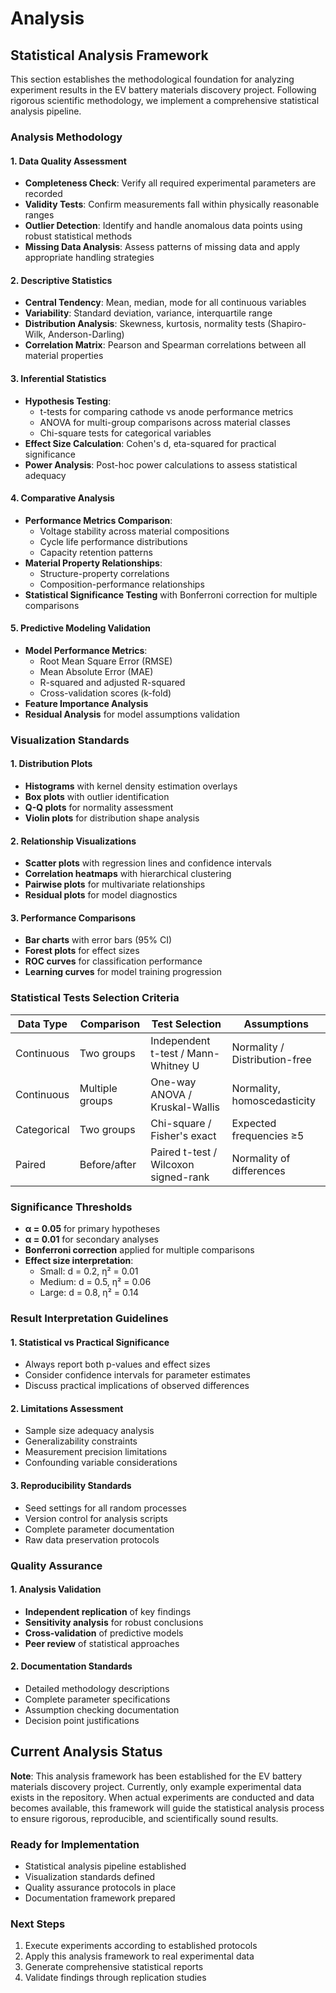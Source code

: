 # Analysis

## Statistical Analysis Framework

This section establishes the methodological foundation for analyzing experiment results in the EV battery materials discovery project. Following rigorous scientific methodology, we implement a comprehensive statistical analysis pipeline.

### Analysis Methodology

#### 1. Data Quality Assessment
- **Completeness Check**: Verify all required experimental parameters are recorded
- **Validity Tests**: Confirm measurements fall within physically reasonable ranges
- **Outlier Detection**: Identify and handle anomalous data points using robust statistical methods
- **Missing Data Analysis**: Assess patterns of missing data and apply appropriate handling strategies

#### 2. Descriptive Statistics
- **Central Tendency**: Mean, median, mode for all continuous variables
- **Variability**: Standard deviation, variance, interquartile range
- **Distribution Analysis**: Skewness, kurtosis, normality tests (Shapiro-Wilk, Anderson-Darling)
- **Correlation Matrix**: Pearson and Spearman correlations between all material properties

#### 3. Inferential Statistics
- **Hypothesis Testing**: 
  - t-tests for comparing cathode vs anode performance metrics
  - ANOVA for multi-group comparisons across material classes
  - Chi-square tests for categorical variables
- **Effect Size Calculation**: Cohen's d, eta-squared for practical significance
- **Power Analysis**: Post-hoc power calculations to assess statistical adequacy

#### 4. Comparative Analysis
- **Performance Metrics Comparison**:
  - Voltage stability across material compositions
  - Cycle life performance distributions
  - Capacity retention patterns
- **Material Property Relationships**:
  - Structure-property correlations
  - Composition-performance relationships
- **Statistical Significance Testing** with Bonferroni correction for multiple comparisons

#### 5. Predictive Modeling Validation
- **Model Performance Metrics**:
  - Root Mean Square Error (RMSE)
  - Mean Absolute Error (MAE)
  - R-squared and adjusted R-squared
  - Cross-validation scores (k-fold)
- **Feature Importance Analysis**
- **Residual Analysis** for model assumptions validation

### Visualization Standards

#### 1. Distribution Plots
- **Histograms** with kernel density estimation overlays
- **Box plots** with outlier identification
- **Q-Q plots** for normality assessment
- **Violin plots** for distribution shape analysis

#### 2. Relationship Visualizations
- **Scatter plots** with regression lines and confidence intervals
- **Correlation heatmaps** with hierarchical clustering
- **Pairwise plots** for multivariate relationships
- **Residual plots** for model diagnostics

#### 3. Performance Comparisons
- **Bar charts** with error bars (95% CI)
- **Forest plots** for effect sizes
- **ROC curves** for classification performance
- **Learning curves** for model training progression

### Statistical Tests Selection Criteria

| Data Type | Comparison | Test Selection | Assumptions |
|-----------|------------|----------------|-------------|
| Continuous | Two groups | Independent t-test / Mann-Whitney U | Normality / Distribution-free |
| Continuous | Multiple groups | One-way ANOVA / Kruskal-Wallis | Normality, homoscedasticity |
| Categorical | Two groups | Chi-square / Fisher's exact | Expected frequencies ≥5 |
| Paired | Before/after | Paired t-test / Wilcoxon signed-rank | Normality of differences |

### Significance Thresholds
- **α = 0.05** for primary hypotheses
- **α = 0.01** for secondary analyses
- **Bonferroni correction** applied for multiple comparisons
- **Effect size interpretation**:
  - Small: d = 0.2, η² = 0.01
  - Medium: d = 0.5, η² = 0.06
  - Large: d = 0.8, η² = 0.14

### Result Interpretation Guidelines

#### 1. Statistical vs Practical Significance
- Always report both p-values and effect sizes
- Consider confidence intervals for parameter estimates
- Discuss practical implications of observed differences

#### 2. Limitations Assessment
- Sample size adequacy analysis
- Generalizability constraints
- Measurement precision limitations
- Confounding variable considerations

#### 3. Reproducibility Standards
- Seed settings for all random processes
- Version control for analysis scripts
- Complete parameter documentation
- Raw data preservation protocols

### Quality Assurance

#### 1. Analysis Validation
- **Independent replication** of key findings
- **Sensitivity analysis** for robust conclusions
- **Cross-validation** of predictive models
- **Peer review** of statistical approaches

#### 2. Documentation Standards
- Detailed methodology descriptions
- Complete parameter specifications
- Assumption checking documentation
- Decision point justifications

## Current Analysis Status

**Note**: This analysis framework has been established for the EV battery materials discovery project. Currently, only example experimental data exists in the repository. When actual experiments are conducted and data becomes available, this framework will guide the statistical analysis process to ensure rigorous, reproducible, and scientifically sound results.

### Ready for Implementation
- Statistical analysis pipeline established
- Visualization standards defined
- Quality assurance protocols in place
- Documentation framework prepared

### Next Steps
1. Execute experiments according to established protocols
2. Apply this analysis framework to real experimental data
3. Generate comprehensive statistical reports
4. Validate findings through replication studies